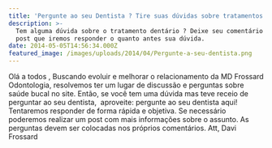 ```yaml
---
title: 'Pergunte ao seu Dentista ? Tire suas dúvidas sobre tratamentos dentários. '
description: >-
  Tem alguma dúvida sobre o tratamento dentário ? Deixe seu comentário em nosso
  post que iremos responder o quanto antes sua dúvida. 
date: 2014-05-05T14:56:34.000Z
featured_image: /images/uploads/2014/04/Pergunte-a-seu-dentista.png
---
```


Olá a todos , Buscando evoluir e melhorar o relacionamento da MD Frossard Odontologia, resolvemos ter um lugar de discussão e perguntas sobre saúde bucal no site. Então, se você tem uma dúvida mas teve receio de perguntar ao seu dentista,  aproveite: pergunte ao seu dentista aqui! Tentaremos responder de forma rápida e objetiva. Se necessário poderemos realizar um post com mais informações sobre o assunto. As perguntas devem ser colocadas nos próprios comentários. Att, Davi Frossard
